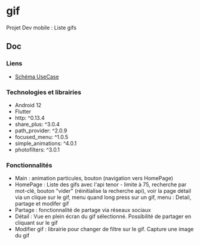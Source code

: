 # gif

Projet Dev mobile : Liste gifs

## Doc

### Liens
- [Schéma UseCase](https://drive.google.com/file/d/1CYod4Dvz7qaI1TaO_0MMA5KnimZ-Uuu7/view?usp=sharing)

### Technologies et librairies
- Android 12
- Flutter
- http: ^0.13.4
- share_plus: ^3.0.4 
- path_provider: ^2.0.9
- focused_menu: ^1.0.5
- simple_animations: ^4.0.1
- photofilters: ^3.0.1
  
### Fonctionnalités
- Main : animation particules, bouton (navigation vers HomePage)
- HomePage : Liste des gifs avec l'api tenor - limite à 75, recherche par mot-clé, bouton "vider" (réinitialise la recherche api), voir la page détail via un clique sur le gif, menu quand long press sur un gif, menu : Detail, partage et modifer gif
- Partage : fonctionnalité de partage via réseaux sociaux
- Détail : Vue en plein écran du gif sélectionné. Possibilité de partager en cliquant sur le gif
- Modifier gif : librairie pour changer de filtre sur le gif. Capture une image du gif